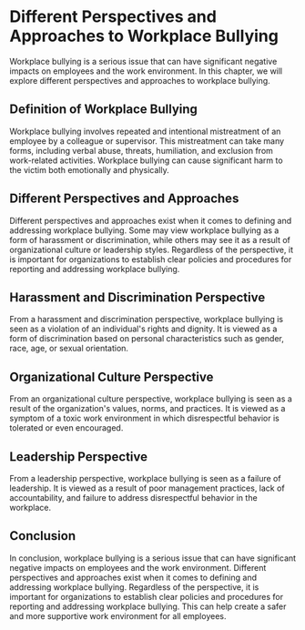 # Different Perspectives and Approaches to Workplace Bullying

Workplace bullying is a serious issue that can have significant negative impacts on employees and the work environment. In this chapter, we will explore different perspectives and approaches to workplace bullying.

Definition of Workplace Bullying
--------------------------------

Workplace bullying involves repeated and intentional mistreatment of an employee by a colleague or supervisor. This mistreatment can take many forms, including verbal abuse, threats, humiliation, and exclusion from work-related activities. Workplace bullying can cause significant harm to the victim both emotionally and physically.

Different Perspectives and Approaches
-------------------------------------

Different perspectives and approaches exist when it comes to defining and addressing workplace bullying. Some may view workplace bullying as a form of harassment or discrimination, while others may see it as a result of organizational culture or leadership styles. Regardless of the perspective, it is important for organizations to establish clear policies and procedures for reporting and addressing workplace bullying.

Harassment and Discrimination Perspective
-----------------------------------------

From a harassment and discrimination perspective, workplace bullying is seen as a violation of an individual's rights and dignity. It is viewed as a form of discrimination based on personal characteristics such as gender, race, age, or sexual orientation.

Organizational Culture Perspective
----------------------------------

From an organizational culture perspective, workplace bullying is seen as a result of the organization's values, norms, and practices. It is viewed as a symptom of a toxic work environment in which disrespectful behavior is tolerated or even encouraged.

Leadership Perspective
----------------------

From a leadership perspective, workplace bullying is seen as a failure of leadership. It is viewed as a result of poor management practices, lack of accountability, and failure to address disrespectful behavior in the workplace.

Conclusion
----------

In conclusion, workplace bullying is a serious issue that can have significant negative impacts on employees and the work environment. Different perspectives and approaches exist when it comes to defining and addressing workplace bullying. Regardless of the perspective, it is important for organizations to establish clear policies and procedures for reporting and addressing workplace bullying. This can help create a safer and more supportive work environment for all employees.

